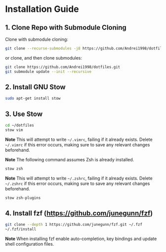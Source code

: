 # Installation Guide

## 1. Clone Repo with Submodule Cloning

Clone with submodule cloning:

```bash
git clone --recurse-submodules -j8 https://github.com/Andrei1998/dotfiles.git
```

or clone, and then clone submodules:

```bash
git clone https://github.com/Andrei1998/dotfiles.git
git submodule update --init --recursive
```

## 2. Install GNU Stow

```bash
sudo apt-get install stow
```

## 3. Use Stow

```bash
cd ~/dotfiles
stow vim
```

**Note** This will attempt to write `~/.vimrc`, failing if it already exists. Delete `~/.vimrc` if this error occurs, making sure to save any relevant changes beforehand.

**Note** The following command assumes Zsh is already installed.

```bash
stow zsh
```

**Note** This will attempt to write `~/.zshrc`, failing if it already exists. Delete `~/.zshrc` if this error occurs, making sure to save any relevant changes beforehand.

```bash
stow zsh-plugins
```

## 4. Install fzf (https://github.com/junegunn/fzf)

```bash
git clone --depth 1 https://github.com/junegunn/fzf.git ~/.fzf
~/.fzf/install
```

**Note** When installing fzf enable auto-completion, key bindings and update shell configuration files.
